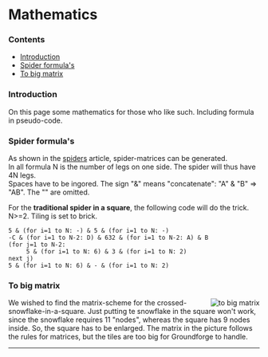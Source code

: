 # Mathematics

### Contents
* [Introduction](#introduction)
* [Spider formula's](#spider-formulas)
* [To big matrix](#to-big-matrix)

### Introduction
On this page some mathematics for those who like such. Including formula in pseudo-code.

### Spider formula's
As shown in the [spiders][spiders-page] article, spider-matrices can be generated.      
In all formula N is the number of legs on one side. The spider will thus have 4N legs.   
Spaces have to be ingored. The sign "&" means "concatenate": "A" & "B" => "AB". The "" are omitted.   
      
For the **traditional spider in a square**, the following code will do the trick.              
N>=2. Tiling is set to <span class="elem">brick</span>.       

```  
5 & (for i=1 to N: -) & 5 & (for i=1 to N: -)               
-C & (for i=1 to N-2: D) & 632 & (for i=1 to N-2: A) & B              
(for j=1 to N-2:                                                     
     5 & (for i=1 to N: 6) & 3 & (for i=1 to N: 2)                    
next j)                                                          
5 & (for i=1 to N: 6) & - & (for i=1 to N: 2)                 
``` 

### To big matrix
<img alt="to big matrix" align="right" src="https://maetempels.github.io/MAE-gf/images/gf-sn-nott.png"> 

We wished to find the matrix-scheme for the crossed-snowflake-in-a-square. Just putting te snowflake in the square won't work, since the snowflake requires 11 "nodes", whereas the square has 9 nodes inside. So, the square has to be enlarged. The matrix in the picture follows the rules for matrices, but the tiles are too big for Groundforge to handle. 
      
      
      
            
      
      
***

[spiders-page]: https://github.com/MAETempels/MAE-gf/wiki/Spiders

[to-big-sn]: https://maetempels.github.io/MAE-gf/images/gf-sn-nott.png
